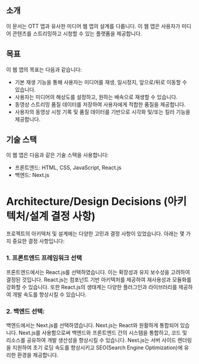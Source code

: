 ## 소개

이 문서는 OTT 앱과 유사한 미디어 웹 앱의 설계를 다룹니다. 이 웹 앱은 사용자가 미디어 콘텐츠를 스트리밍하고 시청할 수 있는 플랫폼을 제공합니다.

## 목표

이 웹 앱의 목표는 다음과 같습니다:

- 기본 재생 기능을 통해 사용자는 미디어를 재생, 일시정지, 앞으로/뒤로 이동할 수 있습니다.
- 사용자는 미디어의 해상도를 설정하고, 원하는 배속으로 재생할 수 있습니다.
- 동영상 스트리밍 품질 데이터를 저장하여 사용자에게 적합한 품질을 제공합니다.
- 사용자의 동영상 시청 기록 및 품질 데이터를 기반으로 시각화 및/또는 킬러 기능을 제공합니다.

## 기술 스택

이 웹 앱은 다음과 같은 기술 스택을 사용합니다:

- 프론트엔드: HTML, CSS, JavaScript, React.js
- 백엔드: Next.js

# Architecture/Design Decisions (아키텍처/설계 결정 사항)

프로젝트의 아키텍처 및 설계에는 다양한 고민과 결정 사항이 있었습니다. 아래는 몇 가지 중요한 결정 사항입니다:

### 1. 프론트엔드 프레임워크 선택

프론트엔드에서는 React.js를 선택하였습니다. 이는 확장성과 유지 보수성을 고려하여 결정된 것입니다. React.js는 컴포넌트 기반 아키텍처를 제공하여 재사용성과 모듈화를 강화할 수 있습니다. 또한 React.js의 생태계는 다양한 플러그인과 라이브러리를 제공하여 개발 속도를 향상시킬 수 있습니다.

### 2. 백엔드 선택:

백엔드에서는 Next.js를 선택하였습니다. Next.js는 React와 원활하게 통합되어 있습니다. Next.js를 사용함으로써 백엔드와 프론트엔드 간의 시스템을 통합하고, 코드 및 리소스를 공유하여 개발 생산성을 향상시킬 수 있습니다. Next.js는 서버 사이드 렌더링을 지원하여 초기 로딩 속도를 향상시키고 SEO(Search Engine Optimization)에 유리한 환경을 제공합니다.
